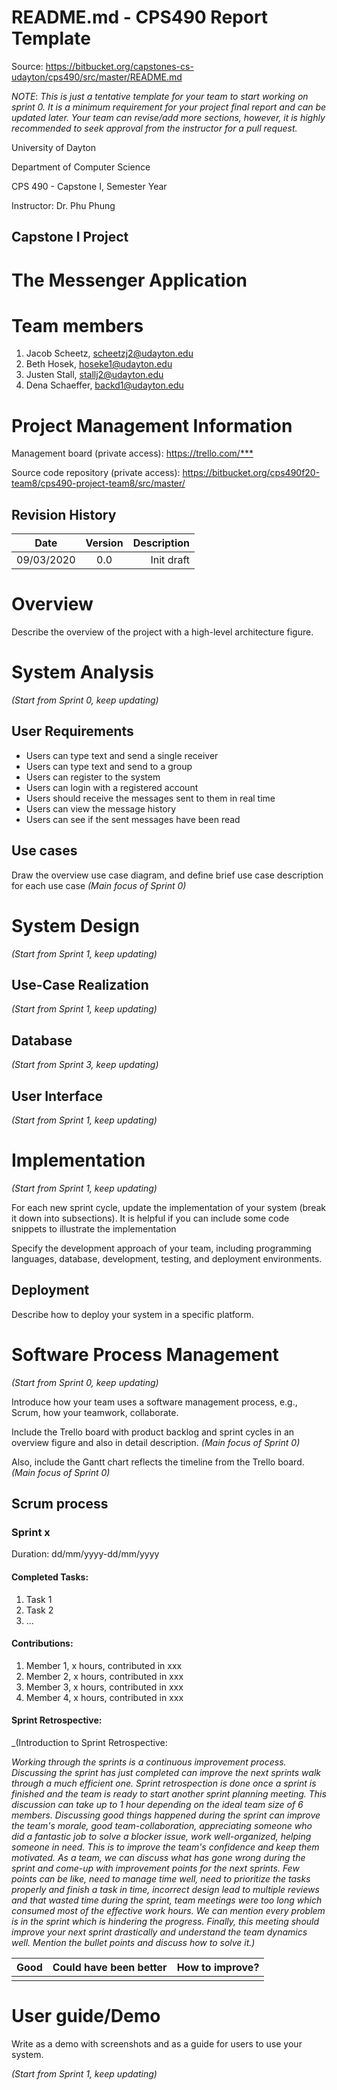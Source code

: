 # README.md - CPS490 Report Template

Source: <https://bitbucket.org/capstones-cs-udayton/cps490/src/master/README.md>

*NOTE*: _This is just a tentative template for your team to start working on sprint 0. It is a minimum requirement for your project final report and can be updated later.
Your team can revise/add more sections, however, it is highly recommended to seek approval from the instructor for a pull request._

University of Dayton

Department of Computer Science

CPS 490 - Capstone I, Semester Year

Instructor: Dr. Phu Phung


## Capstone I Project 


# The Messenger Application


# Team members

1.  Jacob Scheetz, scheetzj2@udayton.edu
2.  Beth Hosek, hoseke1@udayton.edu
3.  Justen Stall, stallj2@udayton.edu
4.  Dena Schaeffer, backd1@udayton.edu


# Project Management Information

Management board (private access): <https://trello.com/***>

Source code repository (private access): https://bitbucket.org/cps490f20-team8/cps490-project-team8/src/master/


## Revision History

| Date     |   Version     |  Description |
|----------|:-------------:|-------------:|
|09/03/2020|  0.0          | Init draft   |


# Overview

Describe the overview of the project with a high-level architecture figure. 

# System Analysis

_(Start from Sprint 0, keep updating)_

## User Requirements

- Users can type text and send a single receiver
- Users can type text and send to a group
- Users can register to the system
- Users can login with a registered account
- Users should receive the messages sent to them in real time
- Users can view the message history
- Users can see if the sent messages have been read


## Use cases

Draw the overview use case diagram, and define brief use case description for each use case _(Main focus of Sprint 0)_

# System Design

_(Start from Sprint 1, keep updating)_

## Use-Case Realization

_(Start from Sprint 1, keep updating)_

## Database 

_(Start from Sprint 3, keep updating)_

## User Interface

_(Start from Sprint 1, keep updating)_

# Implementation

_(Start from Sprint 1, keep updating)_

For each new sprint cycle, update the implementation of your system (break it down into subsections). It is helpful if you can include some code snippets to illustrate the implementation

Specify the development approach of your team, including programming languages, database, development, testing, and deployment environments. 


## Deployment

Describe how to deploy your system in a specific platform.

# Software Process Management

_(Start from Sprint 0, keep updating)_

Introduce how your team uses a software management process, e.g., Scrum, how your teamwork, collaborate.

Include the Trello board with product backlog and sprint cycles in an overview figure and also in detail description. _(Main focus of Sprint 0)_

Also, include the Gantt chart reflects the timeline from the Trello board. _(Main focus of Sprint 0)_


## Scrum process

### Sprint x

Duration: dd/mm/yyyy-dd/mm/yyyy

#### Completed Tasks: 

1. Task 1
2. Task 2
3. ...

#### Contributions: 

1.  Member 1, x hours, contributed in xxx
2.  Member 2, x hours, contributed in xxx
3.  Member 3, x hours, contributed in xxx
4.  Member 4, x hours, contributed in xxx

#### Sprint Retrospective:

_(Introduction to Sprint Retrospective:

_Working through the sprints is a continuous improvement process. Discussing the sprint has just completed can improve the next sprints walk through a much efficient one. Sprint retrospection is done once a sprint is finished and the team is ready to start another sprint planning meeting. This discussion can take up to 1 hour depending on the ideal team size of 6 members. 
Discussing good things happened during the sprint can improve the team's morale, good team-collaboration, appreciating someone who did a fantastic job to solve a blocker issue, work well-organized, helping someone in need. This is to improve the team's confidence and keep them motivated.
As a team, we can discuss what has gone wrong during the sprint and come-up with improvement points for the next sprints. Few points can be like, need to manage time well, need to prioritize the tasks properly and finish a task in time, incorrect design lead to multiple reviews and that wasted time during the sprint, team meetings were too long which consumed most of the effective work hours. We can mention every problem is in the sprint which is hindering the progress.
Finally, this meeting should improve your next sprint drastically and understand the team dynamics well. Mention the bullet points and discuss how to solve it.)_

| Good     |   Could have been better    |  How to improve?  |
|----------|:---------------------------:|------------------:|
|          |                             |                   |


# User guide/Demo

Write as a demo with screenshots and as a guide for users to use your system.

_(Start from Sprint 1, keep updating)_